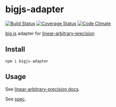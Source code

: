 # bigjs-adapter

[![Build Status](https://travis-ci.org/javiercejudo/bigjs-adapter.svg)](https://travis-ci.org/javiercejudo/bigjs-adapter)
[![Coverage Status](https://coveralls.io/repos/javiercejudo/bigjs-adapter/badge.svg?branch=master)](https://coveralls.io/r/javiercejudo/bigjs-adapter?branch=master)
[![Code Climate](https://codeclimate.com/github/javiercejudo/bigjs-adapter/badges/gpa.svg)](https://codeclimate.com/github/javiercejudo/bigjs-adapter)

[big.js](https://github.com/MikeMcl/big.js) adapter for
[linear-arbitrary-precision](https://github.com/javiercejudo/linear-arbitrary-precision)

## Install

    npm i bigjs-adapter

## Usage

See [linear-arbitrary-precision docs](https://github.com/javiercejudo/linear-arbitrary-precision/blob/master/README.md#usage).

See [spec](test/spec.js).
